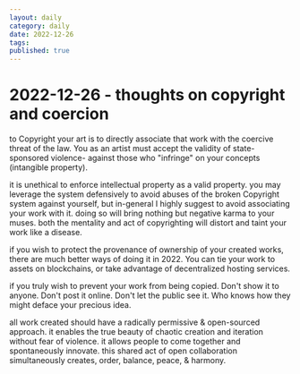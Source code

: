 ```yaml
---
layout: daily
category: daily
date: 2022-12-26
tags: 
published: true
---
```


# 2022-12-26 - thoughts on copyright and coercion 

to Copyright your art is to directly associate that work with the coercive threat of the law. You as an artist must accept the validity of state-sponsored violence- against those who "infringe" on your concepts (intangible property).

it is unethical to enforce intellectual property as a valid property. you may leverage the system defensively to avoid abuses of the broken Copyright system against yourself, but in-general I highly suggest to avoid associating your work with it. doing so will bring nothing but negative karma to your muses. both the mentality and act of copyrighting will distort and taint your work like a disease. 

if you wish to protect the provenance of ownership of your created works, there are much better ways of doing it in 2022. You can tie your work to assets on blockchains, or take advantage of decentralized hosting services. 

if you truly wish to prevent your work from being copied. Don't show it to anyone. Don't post it online. Don't let the public see it. Who knows how they might deface your precious idea. 

all work created should have a radically permissive & open-sourced approach. it enables the true beauty of chaotic creation and iteration without fear of violence. it allows people to come together and spontaneously innovate. this shared act of open collaboration simultaneously creates, order, balance, peace, & harmony. 


